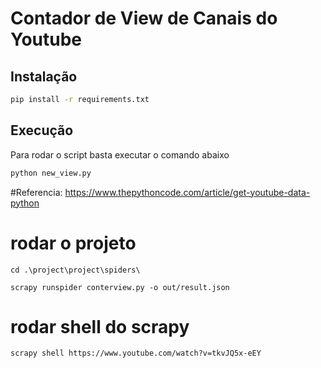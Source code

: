 # Contador de View de Canais do Youtube

## Instalação
```bash
pip install -r requirements.txt
```
## Execução
Para rodar o script basta executar o comando abaixo

```py
python new_view.py
```


#Referencia:
https://www.thepythoncode.com/article/get-youtube-data-python



# rodar o projeto
`cd .\project\project\spiders\`

`scrapy runspider conterview.py -o out/result.json`


# rodar shell do scrapy

`scrapy shell https://www.youtube.com/watch?v=tkvJQ5x-eEY` 
